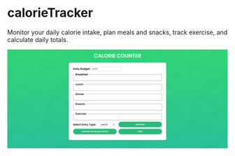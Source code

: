 # calorieTracker
Monitor your daily calorie intake, plan meals and snacks, track exercise, and calculate daily totals.

![Screenshot](image.png)